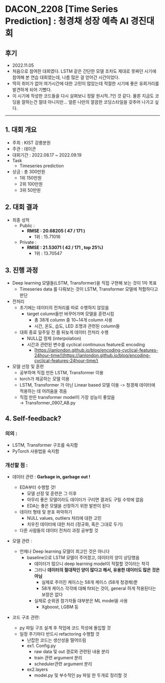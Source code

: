# DACON_2208 [Time Series Prediction] : 청경채 성장 예측 AI 경진대회

## 후기

- 2022.11.05  
- 처음으로 참여한 대회였다. LSTM 같은 간단한 모델 조차도 제대로 못짜던 시기에 참여해 본 연습 대회였는데, 나름 많은 걸 얻어간 시간이었다.    
- 딱히 취미가 없어 여가시간에 대한 고민이 많았는데 적절한 시기에 좋은 유희거리를 발견하게 되어 기뻤다.  
- 이 시기에 작성한 코드들을 다시 살펴보니 정말 원시적..?인 것 같다. 물론 지금도 코딩을 잘하는건 절대 아니지만... 얼른 나만의 깔끔한 코딩스타일을 갖추어 나가고 싶다.     
---

## 1. 대회 개요

- 주최 : KIST 강릉분원
- 주관 : 데이콘
- 대회기간 : 2022.08.17 ~ 2022.09.19  
- Task  
    - Timeseries prediction  
- 상금 : 총 300만원
    - 1위 150만원
    - 2위 100만원
    - 3위 50만원

## 2. 대회 결과

- 최종 성적
    - Public  :
        - **RMSE : 20.68205  ( 47 / 171 )**
            - 1위 : 15.71016
    - Private :
        - **RMSE : 21.53071  ( 42 / 171 , top 25%)**
            - 1위 : 13.70547

## 3. 진행 과정

- Deep learning 모델들(LSTM, Transformer)을 직접 구현해 보는 것이 1차 목표
    - Timeseries data 를 다뤄보는 것이 LSTM, Transformer 모델에 적합하다고 판단
- 전처리
    - 초기에는 데이터의 전처리를 따로 수행하지 않았음
        - target column들만 바꾸어가며 모델을 훈련시킴
            - 총 38개 column 중 10~14개 column 사용
            - 시간, 온도, 습도, LED 조명과 관련된 column들
    - 대회 종료 일주일 전 쯤 뒤늦게 데이터 전처리 수행
        - NULL값 정제 (interpolation)
        - 시간과 관련된 변수를 cyclical continuous feature로 encoding
            - [https://ianlondon.github.io/blog/encoding-cyclical-features-24hour-time/](https://ianlondon.github.io/blog/encoding-cyclical-features-24hour-time/)
- 모델 선정 및 훈련
    - 공부하며 직접 만든 LSTM, Transformer 이용  
    - torch가 제공하는 모델 이용  
    - LSTM, Transformer 가 아닌 Linear based 모델 이용 -> 청경채 데이터에 적용하는 데 어려움을 겪음
    - 직접 만든 transformer model이 가장 성능이 좋았음  
        → Transformer_0907_AB.py  
    

## 4. Self-feedback?

### 의의 :

- LSTM, Transformer 구조를 숙지함
- PyTorch 사용법을 숙지함

### 개선할 점 :

- 데이터 관련 : **Garbage in, garbage out !**  
    - EDA부터 수행할 것!
        - 모델 선정 및 훈련은 그 이후
        - 아무리 좋은 모델이라도 데이터가 구리면 결과도 구릴 수밖에 없음
        - EDA는 좋은 모델을 선정하기 위한 발판이 된다
    - 데이터 형태 및 분포 파악하기
        - NULL values, outliers 처리에 대한 고민
        - 치우친 데이터에 대한 처리 (정규화, 혹은 그대로 두기)
    - 다른 사람들의 데이터 전처리 과정 공부할 것

- 모델 관련 :  
    - 언제나 Deep learning 모델이 최고인 것은 아니다
        - baseline으로 LSTM 모델이 주어졌고, 데이터의 양이 상당했음
            - 데이터가 많으니 deep learning model이 적절할 것이라는 착각
            - 그러나 **데이터의 절대적인 양이 많다고 해서, 유용한 데이터도 많은 것은 아님**
                - 실제로 주어진 케이스는 58개 케이스 (58개 청경채)뿐
                - 58개 케이스 각각에 대해 fit되는 것이, general 하게 적용된다는 보장은 없다
            - 실제로 순위권 참가자들 대부분은 ML model을 사용
                - Xgboost, LGBM 등

- 코드 구조 관련:  
    - py 파일 구조 설계 후 작업에 코드 작성에 돌입할 것
    - 일정 주기마다 반드시 refactoring 수행할 것
        - 난잡한 코드는 생산성을 떨어뜨림
        - ex1. Config.py
            - raw data 및 out 경로와 관련된 내용 분리
            - train 관련 argument 분리
            - scheduler관련 argument 분리
        - ex2.layers
            - model.py 및 부수적인 py 파일 한 두개로 정리할 것
